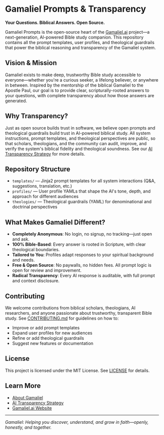 # Gamaliel Prompts & Transparency

**Your Questions. Biblical Answers. Open Source.**

Gamaliel Prompts is the open-source heart of the [Gamaliel.ai](https://gamaliel.ai) project—a next-generation, AI-powered Bible study companion. This repository contains all the prompt templates, user profiles, and theological guardrails that power the biblical reasoning and transparency of the Gamaliel system.

## Vision & Mission

Gamaliel exists to make deep, trustworthy Bible study accessible to everyone—whether you're a curious seeker, a lifelong believer, or anywhere in between. Inspired by the mentorship of the biblical Gamaliel to the Apostle Paul, our goal is to provide clear, scripturally-rooted answers to your questions, with complete transparency about how those answers are generated.

## Why Transparency?

Just as open source builds trust in software, we believe open prompts and theological guardrails build trust in AI-powered biblical study. All system instructions, prompt templates, and theological perspectives are public, so that scholars, theologians, and the community can audit, improve, and verify the system's biblical fidelity and theological soundness. See our [AI Transparency Strategy](../docs/ai-transparency-strategy.md) for more details.

## Repository Structure

- `templates/` — Jinja2 prompt templates for all system interactions (Q&A, suggestions, translation, etc.)
- `profiles/` — User profile YAMLs that shape the AI's tone, depth, and approach for different audiences
- `theologies/` — Theological guardrails (YAML) for denominational and doctrinal perspectives

## What Makes Gamaliel Different?
- **Completely Anonymous**: No login, no signup, no tracking—just open and ask.
- **100% Bible-Based**: Every answer is rooted in Scripture, with clear theological boundaries.
- **Tailored to You**: Profiles adapt responses to your spiritual background and needs.
- **Free & Open Source**: No paywalls, no hidden fees. All prompt logic is open for review and improvement.
- **Radical Transparency**: Every AI response is auditable, with full prompt and context disclosure.

## Contributing

We welcome contributions from biblical scholars, theologians, AI researchers, and anyone passionate about trustworthy, transparent Bible study. See [CONTRIBUTING.md](CONTRIBUTING.md) for guidelines on how to:
- Improve or add prompt templates
- Expand user profiles for new audiences
- Refine or add theological guardrails
- Suggest new features or documentation

## License

This project is licensed under the MIT License. See [LICENSE](LICENSE) for details.

## Learn More
- [About Gamaliel](../client/src/components/About.jsx)
- [AI Transparency Strategy](../docs/ai-transparency-strategy.md)
- [Gamaliel.ai Website](https://gamaliel.ai)

---

*Gamaliel: Helping you discover, understand, and grow in faith—openly, honestly, and together.*

